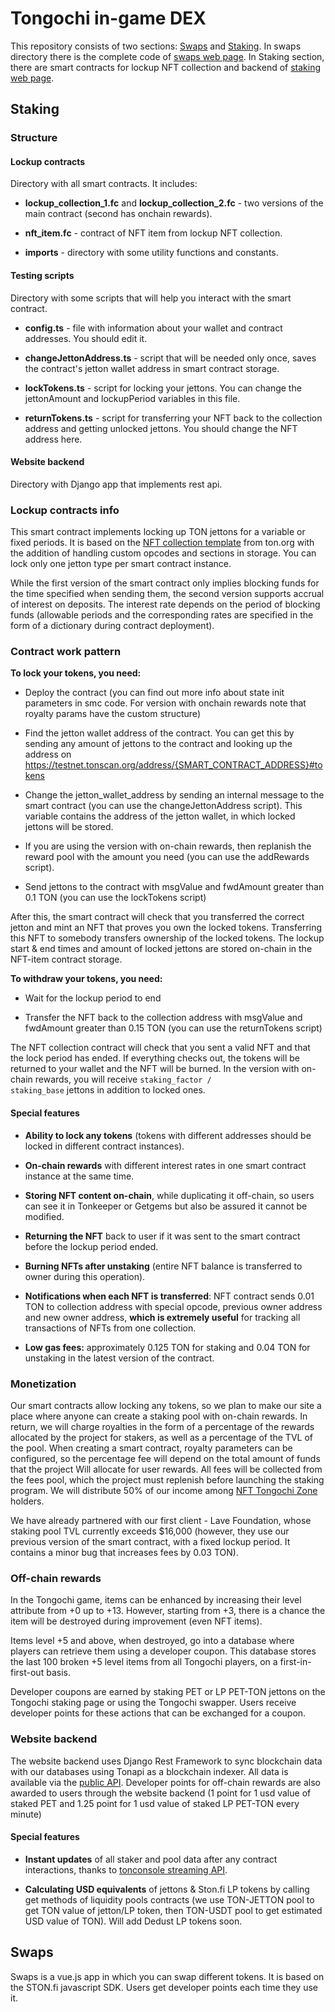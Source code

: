 # Tongochi in-game DEX

This repository consists of two sections: <a href="https://github.com/tongochi/DEX/tree/develop/Swaps">Swaps</a>
and <a href="https://github.com/tongochi/DEX/tree/develop/Staking">Staking</a>. In swaps directory there is the complete
code of <a href="https://api.tongochi.org/dexf">swaps web page</a>. In Staking section, there are smart contracts for
lockup NFT collection and backend of <a href="https://api.tongochi.org/staking">staking web page</a>.

## Staking

### Structure

#### Lockup contracts

Directory with all smart contracts. It includes:

- **lockup_collection_1.fc** and **lockup_collection_2.fc** - two versions of the main contract (second has onchain rewards).

- **nft_item.fc** - contract of NFT item from lockup NFT collection.

- **imports** - directory with some utility functions and constants.

#### Testing scripts

Directory with some scripts that will help you interact with the smart contract.

- **config.ts** - file with information about your wallet and contract addresses. You should edit it.

- **changeJettonAddress.ts** - script that will be needed only once, saves the contract's jetton wallet address in smart
  contract storage.

- **lockTokens.ts** - script for locking your jettons. You can change the jettonAmount and lockupPeriod variables in
  this file.

- **returnTokens.ts** - script for transferring your NFT back to the collection address and getting unlocked jettons.
  You should change the NFT address here.

#### Website backend

Directory with Django app that implements rest api.

### Lockup contracts info

This smart contract implements locking up TON jettons for a variable or fixed periods. It is based on the [NFT collection template](https://github.com/ton-blockchain/token-contract/tree/main/nft) 
from ton.org with the addition of handling custom opcodes and sections in storage. You can lock 
only one jetton type per smart contract instance.

While the first version of the smart contract only implies blocking funds for the time specified when sending them, the second version supports accrual of interest on deposits. The interest rate depends on the period of blocking funds (allowable periods and the corresponding rates are specified in the form of a dictionary during contract deployment).


### Contract work pattern

**To lock your tokens, you need:**

- Deploy the contract (you can find out more info about state init parameters in smc code. For version with onchain 
  rewards note that royalty params have the custom structure)

- Find the jetton wallet address of the contract. You can get this by sending any amount of jettons to the contract and
  looking up the address on https://testnet.tonscan.org/address/{SMART_CONTRACT_ADDRESS}#tokens

- Change the jetton_wallet_address by sending an internal message to the smart contract (you can use the
  changeJettonAddress script). This variable contains the address of the jetton wallet, in which locked jettons will be
  stored.

- If you are using the version with on-chain rewards, then replanish the reward pool with the amount you need (you can use
  the addRewards script).

- Send jettons to the contract with msgValue and fwdAmount greater than 0.1 TON (you can use the lockTokens script)

After this, the smart contract will check that you transferred the correct jetton and mint an NFT that proves you own
the locked tokens. Transferring this NFT to somebody transfers ownership of the locked tokens. The lockup start & end
times and amount of locked jettons are stored on-chain in the NFT-item contract storage.

**To withdraw your tokens, you need:**

- Wait for the lockup period to end

- Transfer the NFT back to the collection address with msgValue and fwdAmount greater than 0.15 TON (you can use the
  returnTokens script)

The NFT collection contract will check that you sent a valid NFT and that the lock period has ended. If everything
checks out, the tokens will be returned to your wallet and the NFT will be burned. In the version with on-chain 
rewards, you will receive <code>staking_factor / staking_base</code> jettons in addition to locked ones.

#### Special features

- **Ability to lock any tokens** (tokens with different addresses should be locked in different contract instances).

- **On-chain rewards** with different interest rates in one smart contract instance at the same time.

- **Storing NFT content on-chain**, while duplicating it off-chain, so users can see it in Tonkeeper or Getgems but also
  be assured it cannot be modified.

- **Returning the NFT** back to user if it was sent to the smart contract before the lockup period ended.

- **Burning NFTs after unstaking** (entire NFT balance is transferred to owner during this operation).

- **Notifications when each NFT is transferred**: NFT contract sends 0.01 TON to collection address with special opcode,
  previous owner address and new owner address, **which is extremely useful** for tracking all transactions of NFTs from
  one collection.

- **Low gas fees:** approximately 0.125 TON for staking and 0.04 TON for unstaking in the latest version of the contract.

### Monetization

Our smart contracts allow locking any tokens, so we plan to make our site a place where anyone can create a staking pool 
with on-chain rewards. In return, we will charge royalties in the form of a percentage of the rewards allocated by the 
project for stakers, as well as a percentage of the TVL of the pool. When creating a smart contract, royalty parameters can
be configured, so the percentage fee will depend on the total amount of funds that the project Will allocate for user
rewards. All fees will be collected from the fees pool, which the project must replenish before launching the staking
program. We will distribute 50% of our income among [NFT Tongochi Zone](https://getgems.io/collection/EQApGxeI3NnmmSGpa0DdMfj_MXH0fC7E94nJrejYSsO-qrgk) holders.

We have already partnered with our first client - Lave Foundation, whose staking pool TVL currently exceeds $16,000 (however, they use our previous version of the smart contract, with a fixed lockup period. It contains a minor bug that increases fees by 0.03 TON).

### Off-chain rewards

In the Tongochi game, items can be enhanced by increasing their level attribute from +0 up to +13. However, starting
from +3, there is a chance the item will be destroyed during improvement (even NFT items).

Items level +5 and above, when destroyed, go into a database where players can retrieve them using a developer coupon.
This database stores the last 100 broken +5 level items from all Tongochi players, on a first-in-first-out basis.

Developer coupons are earned by staking PET or LP PET-TON jettons on the Tongochi staking page or using the Tongochi 
swapper. Users receive developer points for these actions that can be exchanged for a coupon.

### Website backend

The website backend uses Django Rest Framework to sync blockchain data with our databases using Tonapi as a blockchain
indexer. All data is available via the [public API](https://api.tongochi.org/stakingapi/).
Developer points for off-chain rewards are also awarded to users through the website backend (1 point for 1 usd value of
staked PET and 1.25 point for 1 usd value of staked LP PET-TON every minute)

#### Special features

- **Instant updates** of all staker and pool data after any contract interactions, thanks
  to [tonconsole streaming API](https://docs.tonconsole.com/tonapi/streaming-api#websocket).

- **Calculating USD equivalents** of jettons & Ston.fi LP tokens by calling get methods of liquidity pools contracts (we
  use TON-JETTON pool to get TON value of jetton/LP token, then TON-USDT pool to get estimated USD value of TON). Will
  add Dedust LP tokens soon.

## Swaps

Swaps is a vue.js app in which you can swap different tokens. It is based on the STON.fi javascript SDK. Users get
developer points each time they use it.
